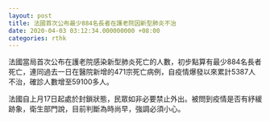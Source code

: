```yaml
---
layout: post
title: 法國首次公布最少884名長者在護老院因新型肺炎不治
date: 2020-04-03 03:12:34.000000000 +08:00
categories: rthk
---
```


法國當局首次公布在護老院感染新型肺炎死亡的人數，初步點算有最少884名長者死亡，連同過去一日在醫院新增的471宗死亡病例，自疫情爆發以來累計5387人不治，確診人數增至59100多人。

法國自上月17日起處於封鎖狀態，民眾如非必要禁止外出。被問到疫情是否有紓緩跡象，衛生部門說，目前判斷為時尚早，強調必須小心。
